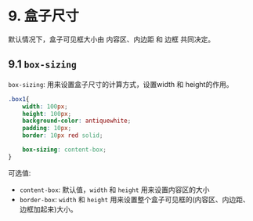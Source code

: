 # 9. 盒子尺寸

默认情况下，盒子可见框大小由 内容区、内边距 和 边框 共同决定。

## 9.1 `box-sizing`

`box-sizing`: 用来设置盒子尺寸的计算方式，设置width 和 height的作用。

```css
.box1{
    width: 100px;
    height: 100px;
    background-color: antiquewhite;
    padding: 10px;
    border: 10px red solid;

    box-sizing: content-box;
}
```
可选值:
* `content-box`: 默认值，`width` 和 `height` 用来设置内容区的大小
* `border-box`: `width` 和 `height` 用来设置整个盒子可见框的(内容区、内边距、边框加起来)大小。
